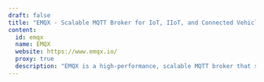 ```yaml
---
draft: false
title: "EMQX - Scalable MQTT Broker for IoT, IIoT, and Connected Vehicles"
content:
  id: emqx
  name: EMQX
  website: https://www.emqx.io/
  proxy: true
  description: "EMQX is a high-performance, scalable MQTT broker that supports multiple open protocols like MQTT, HTTP, QUIC, and WebSocket. It ensures secure communication for IoT, IIoT, and connected vehicles with full compliance to MQTT 5.0 and 3.x standards."
---
```

